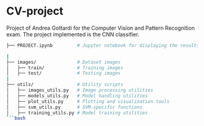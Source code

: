 # CV-project
Project of Andrea Gottardi for the Computer Vision and Pattern Recognition exam. The project implemented is the CNN classifier.

```bash
├── PROJECT.ipynb         # Jupyter notebook for displaying the results

|
├── images/               # Dataset images
│   ├── train/            # Training images
│   ├── test/             # Testing images
|
├── utils/                # Utility scripts
│   ├── images_utils.py   # Image processing utilities
│   ├── models_utils.py   # Model handling utilities
│   ├── plot_utils.py     # Plotting and visualization tools
│   ├── svm_utils.py      # SVM-specific functions
│   ├── training_utils.py # Model training utilities
```bash
